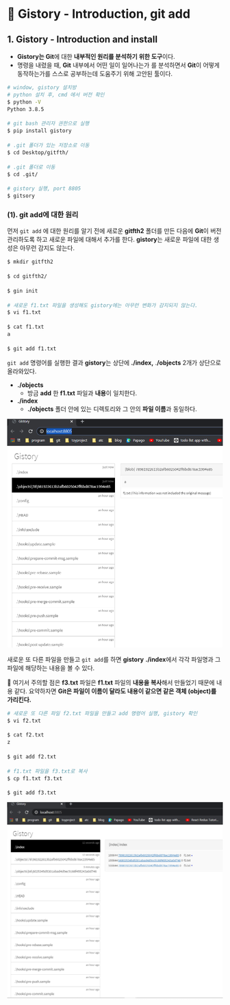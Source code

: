 # 📄 Gistory -  Introduction, git add

## 1. Gistory -  Introduction and install

* **Gistory는 Git**에 대한 **내부적인 원리를 분석하기 위한 도구**이다.
* 명령을 내렸을 때,  **Git** 내부에서 어떤 일이 일어나는가 를 분석하면서 **Git**이 어떻게 동작하는가를 스스로 공부하는데 도움주기 위해 고안된 툴이다.

```bash
# window, gistory 설치방
# python 설치 후, cmd 에서 버전 확인
$ python -V
Python 3.8.5

# git bash 관리자 권한으로 실행
$ pip install gistory

# .git 폴더가 있는 저장소로 이동
$ cd Desktop/gitfth/

# .git 폴더로 이동
$ cd .git/

# gistory 실행, port 8805
$ gitsory
```

### \(1\).  git add에 대한 원리

먼저 `git add` 에 대한 원리를 알기 전에 새로운 **gitfth2** 폴더를 만든 다음에 **Git**이 버전 관리하도록 하고 새로운 파일에 대해서 추가를 한다.  **gistory**는 새로운 파일에 대한 생성은 아무런 감지도 않는다.

```bash
$ mkdir gitfth2

$ cd gitfth2/

$ gin init

# 새로운 f1.txt 파일을 생성해도 gistory에는 아무런 변화가 감지되지 않는다.
$ vi f1.txt

$ cat f1.txt
a

$ git add f1.txt
```

`git add` 명령어를 실행한 결과 **gistory**는 상단에 **./index,** .**/objects** 2개가 상단으로 올라와있다. 

* **./objects** 
  *  방금 **add** 한 **f1.txt** 파일과 **내용**이 일치한다.
* **./index** 
  *  **./objects** 폴더 안에 있는 디렉토리와 그 안의 **파일 이름**과 동일하다.

![add &#xD55C; &#xB2E4;&#xC74C;&#xC5D0; gistory &#xD655;&#xC778;&#xD558;&#xBA74; ./index, ./objects 2&#xAC1C;&#xAC00; &#xC0C1;&#xB2E8;&#xC5D0; &#xC788;&#xB2E4;.](../.gitbook/assets/.png%20%285%29.png)

새로운 또 다른 파일을 만들고 `git add`를 하면 **gistory** **./index**에서 각각 파일명과 그 파일에 해당하는 내용을 볼 수 있다.

🤚 여기서 주의할 점은 **f3.txt** 파일은 **f1.txt** 파일의 **내용을 복사**해서 만들었기 때문에 내용 같다. 요약하자면 **Git은 파일이 이름이 달라도 내용이 같으면 같은 객체 \(object\)를  가리킨다.**

```bash
# 새로운 또 다른 파일 f2.txt 파일을 만들고 add 명령어 실행, gistory 확인
$ vi f2.txt

$ cat f2.txt
z

$ git add f2.txt

# f1.txt 파일을 f3.txt로 복사
$ cp f1.txt f3.txt

$ git add f3.txt
```

![git &#xB0B4;&#xC6A9;&#xC774; &#xAC19;&#xC73C;&#xBA74; &#xAC19;&#xC740; &#xAC1D;&#xCCB4;&#xB97C; &#xAC00;&#xB9AC;&#xD0A8;&#xB2E4;.](../.gitbook/assets/.png%20%288%29.png)



